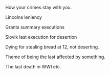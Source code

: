 How your crimes stay with you.

Lincolns leniency 

Grants summary executions 

Slovik last execution for desertion 

Dying for stealing bread at 12, not deserting.

Theme of being the last affected by something.

The last death in WWI etc.